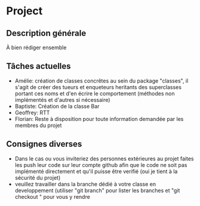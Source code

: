 # Project
## Description générale
À bien rédiger ensemble
## Tâches actuelles
- Amélie: création de classes concrêtes au sein du package "classes", il s'agit de créer des tueurs et enqueteurs heritants des superclasses portant ces noms et d'en écrire le comportement (méthodes non implémentés et d'autres si nécessaire)
- Baptiste: Création de la classe Bar
- Geoffrey: RTT
- Florian: Reste à disposition pour toute information demandée par les membres du projet
## Consignes diverses
- Dans le cas ou vous inviteriez des personnes extérieures au projet faites les push leur code sur leur compte github afin que le code ne soit pas implémenté directement et qu'il puisse être verifié (oui je tient à la sécurité du projet) 
- veuillez travailler dans la branche dédié à votre classe en developpement (utiliser "git branch" pour lister les branches et "git checkout <branch>" pour vous y rendre
